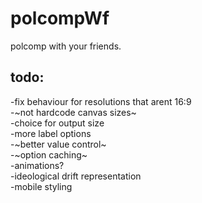 # polcompWf
polcomp with your friends. 


## todo:
-fix behaviour for resolutions that arent 16:9 <br>
-~not hardcode canvas sizes~ <br>
-choice for output size <br>
-more label options<br>
-~better value control~<br>
-~option caching~<br>
-animations? <br>
-ideological drift representation<br> 
-mobile styling<br> 

